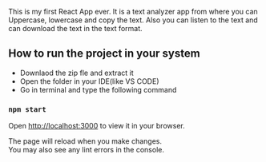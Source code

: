 This is my first React App ever. It is a text analyzer app from where you can Uppercase, lowercase and copy the text. Also you can listen to the text and can download the text in the text format.

## How to run the project in your system
- Downlaod the zip fle and extract it
- Open the folder in your IDE(like VS CODE)
- Go in terminal and type the following command

### `npm start`
Open [http://localhost:3000](http://localhost:3000) to view it in your browser.

The page will reload when you make changes.\
You may also see any lint errors in the console.


